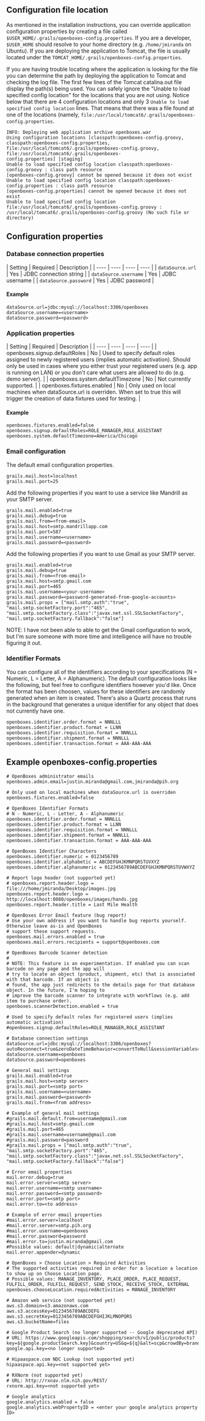 ## Configuration file location
As mentioned in the installation instructions, you can override application configuration properties by creating a file called `$USER_HOME/.grails/openboxes-config.properties`.  If you are a developer, `$USER_HOME` should resolve to your home directory (e.g. `/home/jmiranda` on Ubuntu).  If you are deploying the application to Tomcat, the file is usually located under the `TOMCAT_HOME/.grails/openboxes-config.properties`.  

If you are having trouble locating where the application is looking for the file you can determine the path by deploying the application to Tomcat and checking the log file.  The first few lines of the Tomcat catalina.out file display the path(s) being used.  You can safely ignore the "Unable to load specified config location" for the locations that you are not using.  Notice below that there are 4 configuration locations and only 3 `Unable to load specified config location` lines.  That means that there was a file found at one of the locations (namely, `file:/usr/local/tomcat6/.grails/openboxes-config.properties`.

```
INFO: Deploying web application archive openboxes.war
Using configuration locations [classpath:openboxes-config.groovy, classpath:openboxes-config.properties, 
file:/usr/local/tomcat6/.grails/openboxes-config.groovy, file:/usr/local/tomcat6/.grails/openboxes-
config.properties] [staging]
Unable to load specified config location classpath:openboxes-config.groovy : class path resource 
[openboxes-config.groovy] cannot be opened because it does not exist
Unable to load specified config location classpath:openboxes-config.properties : class path resource 
[openboxes-config.properties] cannot be opened because it does not exist
Unable to load specified config location file:/usr/local/tomcat6/.grails/openboxes-config.groovy : 
/usr/local/tomcat6/.grails/openboxes-config.groovy (No such file or directory)
```

## Configuration properties 

### Database connection properties


| Setting | Required | Description |
| ---- | ---- | ---- | ---- |
| `dataSource.url` | Yes | JDBC connection string |
| `dataSource.username` | Yes | JDBC username |
| `dataSource.password` | Yes | JDBC password |

#### Example
```
dataSource.url=jdbc:mysql://localhost:3306/openboxes
dataSource.username=<username>
dataSource.password=<password>
```


### Application properties

| Setting | Required | Description |
| ---- | ---- | ---- | ---- |
| openboxes.signup.defaultRoles | No | Used to specify default roles assigned to newly registered users (implies automatic activation).  Should only be used in cases where you either trust your registered users (e.g. app is running on LAN) or you don't care what users are allowed to do (e.g. demo server). |
| openboxes.system.defaultTimezone | No | Not currently supported. | 
| openboxes.fixtures.enabled | No | Only used on local machines when dataSource.url is overriden. When set to true this will trigger the creation of data fixtures used for testing.  | 

#### Example
```
openboxes.fixtures.enabled=false
openboxes.signup.defaultRoles=ROLE_MANAGER,ROLE_ASSISTANT
openboxes.system.defaultTimezone=America/Chicago
```


### Email configuration 
The default email configuration properties.
```
grails.mail.host=localhost
grails.mail.port=25
```

Add the following properties if you want to use a service like Mandrill as your SMTP server.
```
grails.mail.enabled=true
grails.mail.debug=true
grails.mail.from=<from-email>
grails.mail.host=smtp.mandrillapp.com
grails.mail.port=587
grails.mail.username=<username>
grails.mail.password=<password>
```

Add the following properties if you want to use Gmail as your SMTP server.
```
grails.mail.enabled=true
grails.mail.debug=true
grails.mail.from=<from-email>
grails.mail.host=smtp.gmail.com
grails.mail.port=465
grails.mail.username=<your-username>
grails.mail.password=<password-generated-from-google-accounts>
grails.mail.props = ["mail.smtp.auth":"true", "mail.smtp.socketFactory.port":"465", "mail.smtp.socketFactory.class":"javax.net.ssl.SSLSocketFactory", "mail.smtp.socketFactory.fallback":"false"]
```
NOTE: I have not been able to able to get the Gmail configuration to work, but I'm sure someone with more time and intelligence will have no trouble figuring it out.

### Identifier Formats
You can configure all of the identifiers according to your specifications (N = Numeric, L = Letter, A = Alphanumeric). The default configuration looks like the following, but feel free to configure identifiers however you'd like. Once the format has been choosen, values for these identifiers are randomly generated when an item is created. There's also a Quartz process that runs in the background that generates a unique identifier for any object that does not currently have one.
```
openboxes.identifier.order.format = NNNLLL
openboxes.identifier.product.format = LLNN
openboxes.identifier.requisition.format = NNNLLL
openboxes.identifier.shipment.format = NNNLLL
openboxes.identifier.transaction.format = AAA-AAA-AAA
```

## Example openboxes-config.properties
```
# OpenBoxes administrator emails
openboxes.admin.email=justin.miranda@gmail.com,jmiranda@pih.org

# Only used on local machines when dataSource.url is overriden
openboxes.fixtures.enabled=false

# OpenBoxes Identifier Formats
# N - Numeric, L - Letter, A - Alphanumeric
openboxes.identifier.order.format = NNNLLL
openboxes.identifier.product.format = LLNN
openboxes.identifier.requisition.format = NNNLLL
openboxes.identifier.shipment.format = NNNLLL
openboxes.identifier.transaction.format = AAA-AAA-AAA

# OpenBoxes Identifier Characters
openboxes.identifier.numeric = 0123456789
openboxes.identifier.alphabetic = ABCDEFGHJKMNPQRSTUVXYZ
openboxes.identifier.alphanumeric = 0123456789ABCDEFGHJKMNPQRSTUVWXYZ

# Report logo header (not supported yet)
# openboxes.report.header.logo = file:///home/jmiranda/Desktop/images.jpg
openboxes.report.header.logo = http://localhost:8080/openboxes/images/hands.jpg
openboxes.report.header.title = Last Mile Health

# OpenBoxes Error Email feature (bug report)
# Use your own address if you want to handle bug reports yourself. Otherwise leave as-is and OpenBoxes
# support these support requests.
openboxes.mail.errors.enabled = true
openboxes.mail.errors.recipients = support@openboxes.com

# OpenBoxes Barcode Scanner detection 
#
# NOTE: This feature is an experimentation. If enabled you can scan barcode on any page and the app will 
# try to locate an object (product, shipment, etc) that is associated with that barcode. If an object is 
# found, the app just redirects to the details page for that database object. In the future, I'm hoping to 
# improve the barcode scanner to integrate with workflows (e.g. add item to purchase order). 
openboxes.scannerDetection.enabled = true

# Used to specify default roles for registered users (implies automatic activation)
#openboxes.signup.defaultRoles=ROLE_MANAGER,ROLE_ASSISTANT

# Database connection settings
dataSource.url=jdbc:mysql://localhost:3306/openboxes?autoReconnect=true&zeroDateTimeBehavior=convertToNull&sessionVariables=storage_engine=InnoDB
dataSource.username=openboxes
dataSource.password=openboxes

# General mail settings
grails.mail.enabled=true
grails.mail.host=<smtp server>
grails.mail.port=<smtp port>
grails.mail.username=<username>
grails.mail.password=<password>
grails.mail.from=<from address>

# Example of general mail settings 
#grails.mail.default.from=username@gmail.com
#grails.mail.host=smtp.gmail.com
#grails.mail.port=465
#grails.mail.username=username@gmail.com
#grails.mail.password=password
#grails.mail.props = ["mail.smtp.auth":"true", "mail.smtp.socketFactory.port":"465", "mail.smtp.socketFactory.class":"javax.net.ssl.SSLSocketFactory", "mail.smtp.socketFactory.fallback":"false"]

# Error email properties
mail.error.debug=true
mail.error.server=<smtp server>
mail.error.username=<smtp username>
mail.error.password=<smtp password>
mail.error.port=<smtp port>
mail.error.to=<to address>

# Example of error email properties 
#mail.error.server=localhost
#mail.error.server=smtp.pih.org
#mail.error.username=openboxes
#mail.error.password=password
#mail.error.to=justin.miranda@gmail.com
#Possible values: default|dynamic|alternate
mail.error.appender=dynamic

# OpenBoxes > Choose Location > Required Activities
# The supported activities required in order for a location a location to show up on Choose Location page.
# Possible values: MANAGE_INVENTORY, PLACE_ORDER, PLACE_REQUEST, FULFILL_ORDER, FULFILL_REQUEST, SEND_STOCK, RECEIVE_STOCK, EXTERNAL
openboxes.chooseLocation.requiredActivities = MANAGE_INVENTORY

# Amazon web service (not supported yet)
aws.s3.domain=s3.amazonaws.com
aws.s3.accessKey=0123456789ABCDEFG
aws.s3.secretKey=0123456789ABCDEFGHIJKLMNOPQRS
aws.s3.bucketName=files

# Google Product Search (no longer supported -- Google deprecated API)
# URL: https://www.googleapis.com/shopping/search/v1/public/products?key=${google.productSearch.key}&country=US&q=${q}&alt=scp&crowdBy=brand:1
google.api.key=<no longer supported>

# Hipaaspace.com NDC Lookup (not supported yet)
hipaaspace.api.key=<not supported yet>

# RXNorm (not supported yet)
# URL: http://rxnav.nlm.nih.gov/REST/
rxnorm.api.key=<not supported yet>

# Google analytics
google.analytics.enabled = false 
google.analytics.webPropertyID = <enter your google analytics property ID>
```
